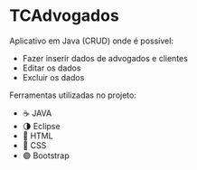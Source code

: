 # TCAdvogados


Aplicativo em Java (CRUD) onde é possível:

- Fazer inserir dados de advogados e clientes
- Editar os dados
- Excluir os dados

Ferramentas utilizadas no projeto:

- ☕ JAVA
- 🌗 Eclipse
- 🔶 HTML
- 🔷 CSS
- 🟣 Bootstrap


